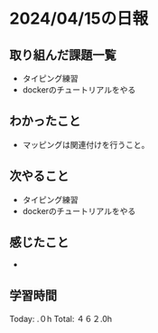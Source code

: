 # 2024/04/15の日報
## 取り組んだ課題一覧
* タイピング練習
* dockerのチュートリアルをやる
## わかったこと
* マッピングは関連付けを行うこと。
## 次やること
* タイピング練習
* dockerのチュートリアルをやる
## 感じたこと
* 
##  学習時間
Today: .０h
Total: ４６２.0h

